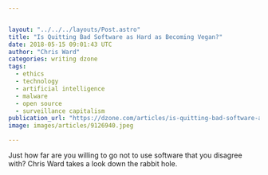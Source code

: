 ```yaml
---


layout: "../../../layouts/Post.astro"
title: "Is Quitting Bad Software as Hard as Becoming Vegan?"
date: 2018-05-15 09:01:43 UTC
author: "Chris Ward"
categories: writing dzone
tags:
  - ethics
  - technology
  - artificial intelligence
  - malware
  - open source
  - surveillance capitalism
publication_url: "https://dzone.com/articles/is-quitting-bad-software-as-hard-as-becoming-vegan"
image: images/articles/9126940.jpeg

---
```

Just how far are you willing to go not to use software that you disagree with? Chris Ward takes a look down the rabbit hole.

